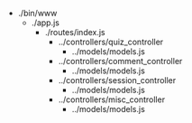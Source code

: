 


* ./bin/www
  * ./app.js
     * ./routes/index.js
        * ../controllers/quiz_controller
            * ../models/models.js
        * ../controllers/comment_controller
            * ../models/models.js        
        * ../controllers/session_controller
            * ../models/models.js        
        * ../controllers/misc_controller
            * ../models/models.js

            
        